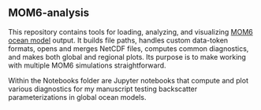 ## MOM6-analysis
This repository contains tools for loading, analyzing, and visualizing [MOM6 ocean model](https://github.com/mom-ocean/MOM6) output. It builds file paths, handles custom data-token formats, opens and merges NetCDF files, computes common diagnostics, and makes both global and regional plots. Its purpose is to make working with multiple MOM6 simulations straightforward.

Within the Notebooks folder are Jupyter notebooks that compute and plot various diagnostics for my manuscript testing backscatter parameterizations in global ocean models.
